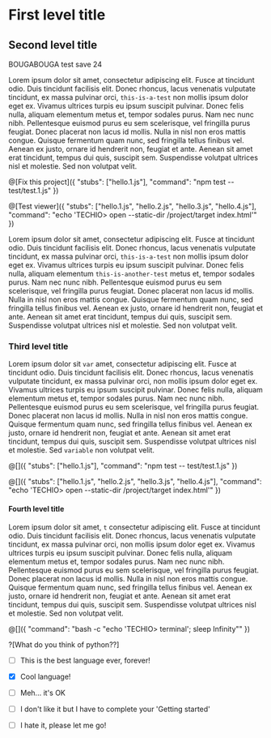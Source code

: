 # First level title

## Second level title

BOUGABOUGA test save 24

Lorem ipsum dolor sit amet, consectetur adipiscing elit. Fusce at tincidunt odio. Duis tincidunt facilisis elit. Donec rhoncus, lacus venenatis vulputate tincidunt, ex massa pulvinar orci, `this-is-a-test` non mollis ipsum dolor eget ex. Vivamus ultrices turpis eu ipsum suscipit pulvinar. Donec felis nulla, aliquam elementum metus et, tempor sodales purus. Nam nec nunc nibh. Pellentesque euismod purus eu sem scelerisque, vel fringilla purus feugiat. Donec placerat non lacus id mollis. Nulla in nisl non eros mattis congue. Quisque fermentum quam nunc, sed fringilla tellus finibus vel. Aenean ex justo, ornare id hendrerit non, feugiat et ante. Aenean sit amet erat tincidunt, tempus dui quis, suscipit sem. Suspendisse volutpat ultrices nisl et molestie. Sed non volutpat velit.

@[Fix this project]({ "stubs": ["hello.1.js"], "command": "npm test -- test/test.1.js" })

@[Test viewer]({ "stubs": ["hello.1.js", "hello.2.js", "hello.3.js", "hello.4.js"], "command": "echo 'TECHIO> open --static-dir /project/target index.html'" })

Lorem ipsum dolor sit amet, consectetur adipiscing elit. Fusce at tincidunt odio. Duis tincidunt facilisis elit. Donec rhoncus, lacus venenatis vulputate tincidunt, ex massa pulvinar orci, `this-is-a-test` non mollis ipsum dolor eget ex. Vivamus ultrices turpis eu ipsum suscipit pulvinar. Donec felis nulla, aliquam elementum `this-is-another-test` metus et, tempor sodales purus. Nam nec nunc nibh. Pellentesque euismod purus eu sem scelerisque, vel fringilla purus feugiat. Donec placerat non lacus id mollis. Nulla in nisl non eros mattis congue. Quisque fermentum quam nunc, sed fringilla tellus finibus vel. Aenean ex justo, ornare id hendrerit non, feugiat et ante. Aenean sit amet erat tincidunt, tempus dui quis, suscipit sem. Suspendisse volutpat ultrices nisl et molestie. Sed non volutpat velit.


### Third level title

Lorem ipsum dolor sit `var` amet, consectetur adipiscing elit. Fusce at tincidunt odio. Duis tincidunt facilisis elit. Donec rhoncus, lacus venenatis vulputate tincidunt, ex massa pulvinar orci, non mollis ipsum dolor eget ex. Vivamus ultrices turpis eu ipsum suscipit pulvinar. Donec felis nulla, aliquam elementum metus et, tempor sodales purus. Nam nec nunc nibh. Pellentesque euismod purus eu sem scelerisque, vel fringilla purus feugiat. Donec placerat non lacus id mollis. Nulla in nisl non eros mattis congue. Quisque fermentum quam nunc, sed fringilla tellus finibus vel. Aenean ex justo, ornare id hendrerit non, feugiat et ante. Aenean sit amet erat tincidunt, tempus dui quis, suscipit sem. Suspendisse volutpat ultrices nisl et molestie. Sed `variable` non volutpat velit.

@[]({ "stubs": ["hello.1.js"], "command": "npm test -- test/test.1.js" })

@[]({ "stubs": ["hello.1.js", "hello.2.js", "hello.3.js", "hello.4.js"], "command": "echo 'TECHIO> open --static-dir /project/target index.html'" })

#### Fourth level title

Lorem ipsum dolor sit amet, `t` consectetur adipiscing elit. Fusce at tincidunt odio. Duis tincidunt facilisis elit. Donec rhoncus, lacus venenatis vulputate tincidunt, ex massa pulvinar orci, non mollis ipsum dolor eget ex. Vivamus ultrices turpis eu ipsum suscipit pulvinar. Donec felis nulla, aliquam elementum metus et, tempor sodales purus. Nam nec nunc nibh. Pellentesque euismod purus eu sem scelerisque, vel fringilla purus feugiat. Donec placerat non lacus id mollis. Nulla in nisl non eros mattis congue. Quisque fermentum quam nunc, sed fringilla tellus finibus vel. Aenean ex justo, ornare id hendrerit non, feugiat et ante. Aenean sit amet erat tincidunt, tempus dui quis, suscipit sem. Suspendisse volutpat ultrices nisl et molestie. Sed non volutpat velit.

@[]({ "command": "bash -c \"echo 'TECHIO> terminal'; sleep Infinity\"" })

?[What do you think of python??]
- [ ] This is the best language ever, forever!
- [x] Cool language!
- [ ] Meh... it's OK
- [ ] I don't like it but I have to complete your 'Getting started'
- [ ] I hate it, please let me go!


